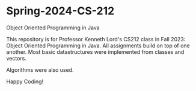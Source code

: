 # Spring-2024-CS-212
Object Oriented Programming in Java

This repository is for Professor Kenneth Lord's CS212 class in Fall 2023: Object Oriented Programming in Java. All assignments build on top of one another. Most basic datastructures were implemented from classes and vectors.

Algorithms were also used.

Happy Coding!
